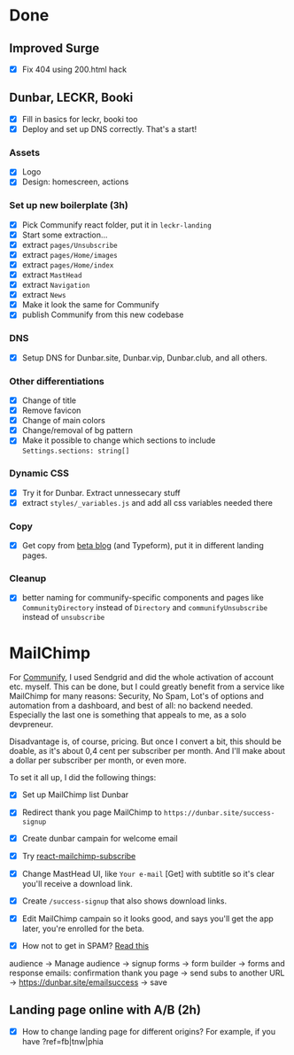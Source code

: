 # Done

## Improved Surge

- [x] Fix 404 using 200.html hack

## Dunbar, LECKR, Booki

- [x] Fill in basics for leckr, booki too
- [x] Deploy and set up DNS correctly. That's a start!

### Assets

- [x] Logo
- [x] Design: homescreen, actions

### Set up new boilerplate (3h)

- [x] Pick Communify react folder, put it in `leckr-landing`
- [x] Start some extraction...
- [x] extract `pages/Unsubscribe`
- [x] extract `pages/Home/images`
- [x] extract `pages/Home/index`
- [x] extract `MastHead`
- [x] extract `Navigation`
- [x] extract `News`
- [x] Make it look the same for Communify 
- [x] publish Communify from this new codebase

### DNS

- [x] Setup DNS for Dunbar.site, Dunbar.vip, Dunbar.club, and all others.

### Other differentiations

- [x] Change of title
- [x] Remove favicon
- [x] Change of main colors
- [x] Change/removal of bg pattern
- [x] Make it possible to change which sections to include `Settings.sections: string[]`

### Dynamic CSS

- [x] Try it for Dunbar. Extract unnessecary stuff
- [x] extract `styles/_variables.js` and add all css variables needed there

### Copy

- [x] Get copy from [beta blog](https://karsens.com/dunbar-beta) (and Typeform), put it in different landing pages.

### Cleanup

- [x] better naming for communify-specific components and pages like `CommunityDirectory` instead of `Directory` and `communifyUnsubscribe` instead of `unsubscribe`

# MailChimp

For [Communify](https://communify.cc), I used Sendgrid and did the whole activation of account etc. myself. This can be done, but I could greatly benefit from a service like MailChimp for many reasons: Security, No Spam, Lot's of options and automation from a dashboard, and best of all: no backend needed. Especially the last one is something that appeals to me, as a solo devpreneur.

Disadvantage is, of course, pricing. But once I convert a bit, this should be doable, as it's about 0,4 cent per subscriber per month. And I'll make about a dollar per subscriber per month, or even more. 

To set it all up, I did the following things:

- [x] Set up MailChimp list Dunbar
- [x] Redirect thank you page MailChimp to `https://dunbar.site/success-signup`
- [x] Create dunbar campain for welcome email
- [x] Try [react-mailchimp-subscribe](https://www.npmjs.com/package/react-mailchimp-subscribe)
- [x] Change MastHead UI, like `Your e-mail` [Get] with subtitle so it's clear you'll receive a download link.
- [x] Create `/success-signup` that also shows download links.
- [x] Edit MailChimp campain so it looks good, and says you'll get the app later, you're enrolled for the beta.
- [x] How not to get in SPAM? [Read this](https://mailchimp.com/resources/avoid-spam-filters/)


audience -> Manage audience -> signup forms -> form builder -> forms and response emails: confirmation thank you page -> send subs to another URL -> https://dunbar.site/emailsuccess -> save

## Landing page online with A/B (2h)

- [x] How to change landing page for different origins? For example, if you have ?ref=fb|tnw|phia
